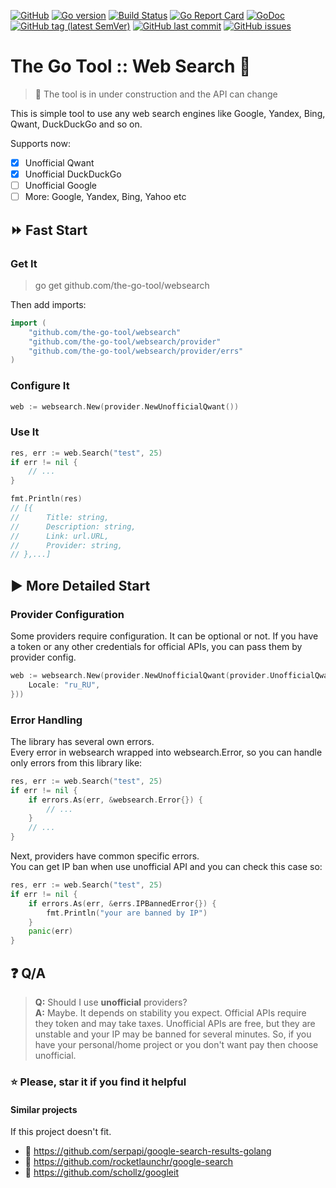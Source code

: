 [![GitHub](https://img.shields.io/github/license/the-go-tool/websearch)](https://github.com/the-go-tool/websearch/blob/master/LICENSE)
[![Go version](https://img.shields.io/github/go-mod/go-version/the-go-tool/websearch)](https://blog.golang.org/go1.13)
[![Build Status](https://travis-ci.com/the-go-tool/websearch.svg?branch=master)](https://travis-ci.com/the-go-tool/websearch)
[![Go Report Card](https://goreportcard.com/badge/github.com/the-go-tool/websearch)](https://goreportcard.com/report/github.com/the-go-tool/websearch)
[![GoDoc](https://godoc.org/github.com/the-go-tool/websearch?status.svg)](https://godoc.org/github.com/the-go-tool/websearch)
[![GitHub tag (latest SemVer)](https://img.shields.io/github/v/tag/the-go-tool/websearch)](https://github.com/the-go-tool/websearch/releases)
[![GitHub last commit](https://img.shields.io/github/last-commit/the-go-tool/websearch)](https://github.com/the-go-tool/websearch/commits/master)
[![GitHub issues](https://img.shields.io/github/issues/the-go-tool/websearch)](https://github.com/the-go-tool/websearch/issues)

# The Go Tool :: Web Search :mag_right:
> :construction: The tool is in under construction and the
> API can change

This is simple tool to use any web search engines like Google, Yandex, Bing,
Qwant, DuckDuckGo and so on.

Supports now:
- [X] Unofficial Qwant
- [X] Unofficial DuckDuckGo
- [ ] Unofficial Google
- [ ] More: Google, Yandex, Bing, Yahoo etc

## :fast_forward: Fast Start

### Get It
> go get github.com/the-go-tool/websearch

Then add imports:
```go
import (
    "github.com/the-go-tool/websearch"
    "github.com/the-go-tool/websearch/provider"
    "github.com/the-go-tool/websearch/provider/errs"
)
```

### Configure It
```go
web := websearch.New(provider.NewUnofficialQwant())
```

### Use It
```go
res, err := web.Search("test", 25)
if err != nil {
    // ...
}

fmt.Println(res)
// [{
//		Title: string,
//		Description: string,
//		Link: url.URL,
//		Provider: string,
// },...]
```

## :arrow_forward: More Detailed Start

### Provider Configuration
Some providers require configuration.
It can be optional or not.
If you have a token or any other credentials for official APIs,
you can pass them by provider config.
```go
web := websearch.New(provider.NewUnofficialQwant(provider.UnofficialQwantConfig{
    Locale: "ru_RU",
}))
```

### Error Handling
The library has several own errors.  
Every error in websearch wrapped into websearch.Error,
so you can handle only errors from this library like:
```go
res, err := web.Search("test", 25)
if err != nil {
    if errors.As(err, &websearch.Error{}) {
        // ...
    }
    // ...
}
```

Next, providers have common specific errors.  
You can get IP ban when use unofficial API and you can check this case so:
```go
res, err := web.Search("test", 25)
if err != nil {
    if errors.As(err, &errs.IPBannedError{}) {
        fmt.Println("your are banned by IP")
    }
    panic(err)
}
```

## :question: Q/A

> **Q:** Should I use **unofficial** providers?  
> **A:** Maybe. It depends on stability you expect.
> Official APIs require they token and may take taxes.
> Unofficial APIs are free, but they are unstable and your
> IP may be banned for several minutes.
> So, if you have your personal/home project or you
> don't want pay then choose unofficial.

### :star: Please, star it if you find it helpful

#### Similar projects
If this project doesn't fit.
- :link: https://github.com/serpapi/google-search-results-golang
- :link: https://github.com/rocketlaunchr/google-search
- :link: https://github.com/schollz/googleit
